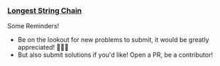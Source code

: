 ### [Longest String Chain](https://github.com/WeBuildBlack/Algorithms/blob/master/challenges/longest-string-chain/longest-string-chain.md)

Some Reminders!

- Be on the lookout for new problems to submit, it would be greatly appreciated! 🙏🙏🙏
- But also submit solutions if you'd like! Open a PR, be a contributor!
